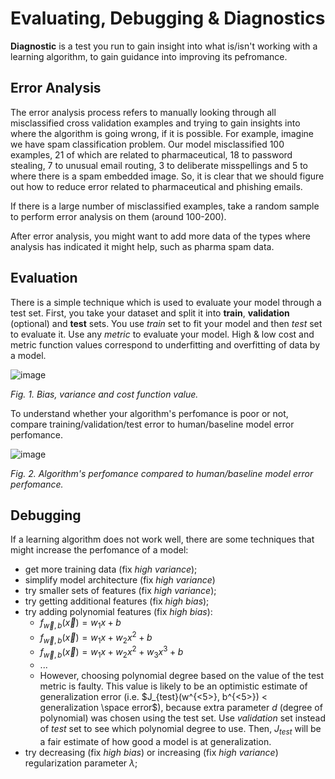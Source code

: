 # Evaluating, Debugging & Diagnostics

**Diagnostic** is a test you run to gain insight into what is/isn't working with a learning algorithm, to gain guidance into improving its pefromance.

## Error Analysis

The error analysis process refers to manually looking through all misclassified cross validation examples and trying to gain insights into where the algorithm is going wrong, if it is possible. For example, imagine we have spam classification problem. Our model misclassified 100 examples, 21 of which are related to pharmaceutical, 18 to password stealing, 7 to unusual email routing, 3 to deliberate misspellings and 5 to where there is a spam embedded image. So, it is clear that we should figure out how to reduce error related to pharmaceutical and phishing emails.

If there is a large number of misclassified examples, take a random sample to perform error analysis on them (around 100-200).

After error analysis, you might want to add more data of the types where analysis has indicated it might help, such as pharma spam data.

## Evaluation

There is a simple technique which is used to evaluate your model through a test set. First, you take your dataset and split it into **train**, **validation** (optional) and **test** sets. You use *train* set to fit your model and then *test* set to evaluate it. Use any *metric* to evaluate your model. High & low cost and metric function values correspond to underfitting and overfitting of data by a model.

![image](https://user-images.githubusercontent.com/73081144/192172669-4e7e79b8-d0b6-4f83-85bd-3084d220211d.png)

*Fig. 1. Bias, variance and cost function value.*

To understand whether your algorithm's perfomance is poor or not, compare training/validation/test error to human/baseline model error perfomance.

![image](https://user-images.githubusercontent.com/73081144/192189396-2e8b875f-d7cb-4076-ad24-38a44f9af5e1.png)

*Fig. 2. Algorithm's perfomance compared to human/baseline model error perfomance.*

## Debugging

If a learning algorithm does not work well, there are some techniques that might increase the perfomance of a model:

- get more training data (fix *high variance*);
- simplify model architecture (fix *high variance*)
- try smaller sets of features (fix *high variance*);
- try getting additional features (fix *high bias*);
- try adding polynomial features (fix *high bias*):
  - $f_{\vec{w}, b}(\vec{x}) = w_1x + b$
  - $f_{\vec{w}, b}(\vec{x}) = w_1x + w_2x^2 + b$
  - $f_{\vec{w}, b}(\vec{x}) = w_1x + w_2x^2 + w_3x^3 + b$
  - ...
  - However, choosing polynomial degree based on the value of the test metric is faulty. This value is likely to be an optimistic estimate of generalization error (i.e. $J_{test}(w^{<5>}, b^{<5>}) < generalization \space error$), because extra parameter $d$ (degree of polynomial) was chosen using the test set. Use *validation* set instead of *test* set to see which polynomial degree to use. Then, $J_{test}$ will be a fair estimate of how good a model is at generalization.
- try decreasing (fix *high bias*) or increasing (fix *high variance*) regularization parameter $\lambda$;
